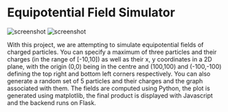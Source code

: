 # Equipotential Field Simulator

![screenshot](https://i.imgur.com/DYYjIDT.png "In action")
![screenshot](https://i.imgur.com/dfVFVfU.png "After generation")

With this project, we are attempting to simulate equipotential fields of charged particles. You can specify a maximum of three
particles and their charges (in the range of [-10,10]) as well as their x, y coordinates in a 2D plane, with the origin (0,0) being
in the centre and (100,100) and (-100,-100) defining the top right and bottom left corners respectively. You can also generate a
random set of 5 particles and their charges and the graph associated with them. The fields are computed using Python, the plot is 
generated using matplotlib, the final product is displayed with Javascript and the backend runs on Flask. 
